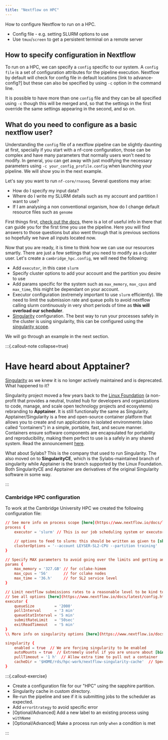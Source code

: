 ```yaml
---
title: "Nextflow on HPC"
---
```


How to configure Nextflow to run on a HPC.

- Config file - e.g. setting SLURM options to use
- Use `tmux`/`screen` to get a persistent terminal on a remote server


## How to specify configuration in Nextflow

To run on a HPC, we can specify a `config` specific to our system. A `config file` is a set of configuration attributes for the pipeline execution. Nextflow by default will check for config file in default locations [link to advance-config?] but these can also be specified by using `-c` option in the command line. 

It is possible to have more than one `config` file and they can be all specified using `-c` though this will be merged and, so that the settings in the first override the same settings appearing in the second, and so on.


## What do you need to configure as a basic nextflow user?
Understanding the `config` file of a nextflow pipeline can be slightly daunting at first, specially if you start with a nf-core configuration, those can be complex and have many parameters that normally users won't need to modify. In general, you can get away with just modifying the necessary parameters using `-c your_config_profile.config` when launching your pipeline. We will show you in the next example.

Let's say you want to run `nf-core/rnaseq`. Several questions may arise:

- How do I specify my input data?
- Where do I write my SLURM details such as my account and partition I want to use?
- If I am analysing a non conventional organism, how do I change default resource files such as `genome`

First things first, [check out the docs](https://nf-co.re/rnaseq/3.14.0/docs/usage/), there is a lot of useful info in there that can guide you for the first time you use the pipeline. Here you will find answers to those questions but also went through that is previous sections so hopefully we have all inputs located now.

Now that you are ready, it is time to think how we can use our resources smartly. There are just a few settings that you need to modify as a cluster user. Let's create a `cambridge_hpc.config`, we will need the following:

- Add `executor`, in this case `slurm`
- Specify cluster options to add your account and the partition you desire to use
- Add params specific for the system such as `max_memory`, `max_cpus` and `max_time`, this might be dependant on your account.
- Executor configuration (extremely important to use `slurm` efficiently). We need to limit the submission rate and queue polls to avoid nextflow calling slurm continuously in very short periods of time as **this will overload our scheduler**.
- [Singularity](https://docs.sylabs.io/guides/3.5/user-guide/introduction.html) configuration. The best way to run your processes safely in the cluster is using singularity, this can be configured using the [singularity scope](https://www.nextflow.io/docs/latest/config.html#scope-singularity).

We will go through an example in the next section.

:::{.callout-note collapse=true}

# Have heard about Apptainer?

[Singularity](https://docs.sylabs.io/guides/3.5/user-guide/introduction.html) as we knew it is no longer actively maintained and is deprecated. What happened to it?

Singularity project moved a few years back to the [Linux Foundation](https://www.linuxfoundation.org/) (a non-profit that provides a neutral, trusted hub for developers and organizations to code, manage, and scale open technology projects and ecosystems) rebranding to **Apptainer**. It is still functionally the same as Singularity. Apptainer/Singularity is a free and open-source container platform that allows you to create and run applications in isolated environments (also called “containers”) in a simple, portable, fast, and secure manner. Containers ensure software components are encapsulated for portability and reproducibility, making them perfect to use is a safely in any shared system. Read the announcement [here](https://apptainer.org/news/community-announcement-20211130/).

What about Sylabs? This is the company that used to run Singularity. The also moved on to **SingularityCE**, which  is the Sylabs-maintained branch of singularity while Apptainer is the branch supported by the Linux Foundation. Both SingularityCE and Apptainer are derivatives of the original Singularity software in some way.

:::

### Cambridge HPC configuration

To work at the Cambridge University HPC we created the following configuration file:

```conf
// See more info on process scope [here](https://www.nextflow.io/docs/latest/config.html#scope-process)
process {
    executor = 'slurm' // This is our job scheduling system or executor

    // options to feed to slurm: this should be written as given to [sbatch](https://slurm.schedmd.com/sbatch.html) command
    clusterOptions = '--account LEYSER-SL2-CPU --partition training' 
}

// Specify MAX parameters to avoid going over the limits and getting an error.
params {
    max_memory = '327.GB' // for cclake-himem
    max_cpus = '56'       // for cclake nodes
    max_time = '36.h'     // for SL2 service level
}

// Limit nextflow submissions rates to a reasonable level to be kind to other users
// See all options [here](https://www.nextflow.io/docs/latest/config.html#scope-executor)
executor {
    queueSize         = '2000'
    pollInterval      = '3 min'
    queueStatInterval = '5 min'
    submitRateLimit   = '50sec'
    exitReadTimeout   = '5 min'
}
\\ More info on singularity options [here](https://www.nextflow.io/docs/latest/config.html#scope-singularity)

singularity {
    enabled = true  // We are forcing singularity to be enabled
    autoMounts = true  // Extremely useful if you are unsure about [binding](https://apptainer.org/user-docs/master/bind_paths_and_mounts.html)
    pullTimeout = '1 h'  // Allow extra time to pull out a container
    cacheDir = '$HOME/rds/hpc-work/nextflow-singularity-cache'  // Specify a cache dir to avoid downloading same containers to different directories.
}
```

:::{.callout-exercise}

- Create a configuration file for our "HPC" using the sapphire partition.
- Singularity cache in custom directory.
- Re-run the pipeline and see if it is submitting jobs to the scheduler as expected.
- Add `errorStrategy` to avoid specific error
- [Optional/Advanced] Add a new label to an existing process using `withName`
- [Optional/Advanced] Make a process run only `when` a condition is met

:::